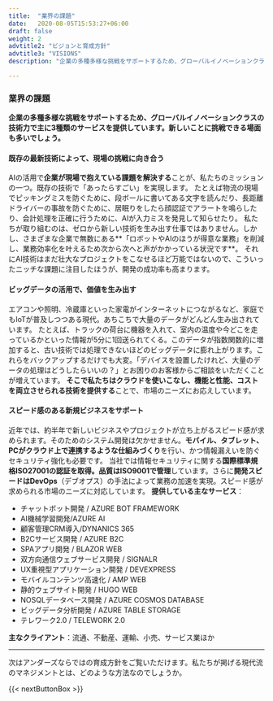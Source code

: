 ```yaml
---
title:  "業界の課題"
date:   2020-08-05T15:53:27+06:00
draft: false
weight: 2
advtitle2: "ビジョンと育成方針"
advtitle3: "VISIONS"
description: "企業の多種多様な挑戦をサポートするため、グローバルイノベーションクラスの技術力で主に3種類のサービスを提供しています。新しいことに挑戦できる場面も多いでしょう。"

---
```


### 業界の課題

**企業の多種多様な挑戦をサポートするため、グローバルイノベーションクラスの技術力で主に3種類のサービスを提供しています。新しいことに挑戦できる場面も多いでしょう。**


#### 既存の最新技術によって、現場の挑戦に向き合う
AIの活用で**企業が現場で抱えている課題を解決する**ことが、私たちのミッションの一つ。既存の技術で「あったらすごい」を実現します。 たとえば物流の現場でピッキングミスを防ぐために、段ボールに書いてある文字を読んだり、長距離ドライバーの事故を防ぐために、居眠りをしたら顔認証でアラートを鳴らしたり、会計処理を正確に行うために、AIが入力ミスを発見して知らせたり。
私たちが取り組むのは、ゼロから新しい技術を生み出す仕事ではありません。しかし、さまざまな企業で無数にある**「ロボットやAIのほうが得意な業務」を削減し、業務効率化を叶えるため次から次へと声がかかっている状況です**。
それにAI技術はまだ壮大なプロジェクトをこなせるほど万能ではないので、こういったニッチな課題に注目したほうが、開発の成功率も高まります。

#### ビッグデータの活用で、価値を生み出す
エアコンや照明、冷蔵庫といった家電がインターネットにつながるなど、家庭でもIoTが普及しつつある現代。あちこちで大量のデータがどんどん生み出されています。 たとえば、トラックの荷台に機器を入れて、室内の温度や今どこを走っているかといった情報が5分に1回送られてくる。このデータが指数関数的に増加すると、古い技術では処理できないほどのビッグデータに膨れ上がります。これらをバックアップするだけでも大変。「デバイスを設置したけれど、大量のデータの処理はどうしたらいいの？」とお困りのお客様からご相談をいただくことが増えています。 **そこで私たちはクラウドを使いこなし、機能と性能、コストを両立させられる技術を提供する**ことで、市場のニーズにお応えしています。

#### スピード感のある新規ビジネスをサポート
近年では、約半年で新しいビジネスやプロジェクトが立ち上がるスピード感が求められます。そのためのシステム開発は欠かせません。**モバイル、タブレット、PCがクラウド上で連携するような仕組みづくり**を行い、かつ情報漏えいを防ぐセキュリティ強化も必要です。 
当社では情報セキュリティに関する**国際標準規格ISO27001の認証を取得。品質はISO9001で管理**しています。さらに**開発スピードはDevOps**（デブオプス）の手法によって業務の加速を実現。スピード感が求められる市場のニーズに対応しています。 
**提供している主なサービス**：
-	チャットボット開発 / AZURE BOT FRAMEWORK 
-	AI機械学習開発/AZURE AI 
-	顧客管理CRM導入/DYNANICS 365 
-	B2Cサービス開発 / AZURE B2C 
-	SPAアプリ開発 / BLAZOR WEB 
-	双方向通信ウェブサービス開発 / SIGNALR 
-	UX重視型アプリケーション開発 / DEVEXPRESS 
-	モバイルコンテンツ高速化 / AMP WEB 
-	静的ウェブサイト開発 / HUGO WEB 
-	NOSQLデータベース開発 / AZURE COSMOS DATABASE 
-	ビッグデータ分析開発 / AZURE TABLE STORAGE 
-	テレワーク2.0 / TELEWORK 2.0

 **主なクライアント**：流通、不動産、運輸、小売、サービス業ほか

---

次はアンダーズならではの育成方針をご覧いただけます。私たちが掲げる現代流のマネジメントとは、どのような方法なのでしょうか。

{{< nextButtonBox >}}
